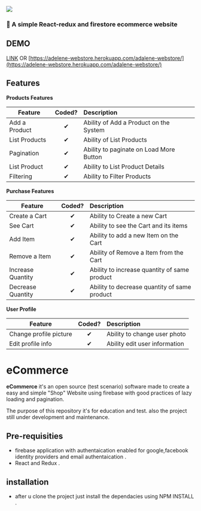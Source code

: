 ![](http://imgur.com/t3teAxi.png)
### :handbag: A simple React-redux and firestore ecommerce website

## DEMO 

[LINK](https://mohamdhaji.github.io/adalene-webstore/)
OR
[https://adelene-webstore.herokuapp.com/adalene-webstore/](https://adelene-webstore.herokuapp.com/adalene-webstore/)

## Features

<b>Products Features</b>

| Feature  |  Coded?       | Description  |
|----------|:-------------:|:-------------|
| Add a Product | &#10004; | Ability of Add a Product on the System |
| List Products | &#10004; | Ability of List Products |
| Pagination | &#10004; | Ability to paginate on Load More Button  |
| List Product | &#10004; | Ability to List Product Details |
| Filtering | &#10004; | Ability to Filter Products |


<b>Purchase Features</b>

| Feature  |  Coded?       | Description  |
|----------|:-------------:|:-------------|
| Create a Cart | &#10004; | Ability to Create a new Cart |
| See Cart | &#10004; | Ability to see the Cart and its items |
| Add Item | &#10004; | Ability to add a new Item on the Cart |
| Remove a Item | &#10004; | Ability of Remove a Item from the Cart |
| Increase Quantity | &#10004; | Ability to increase quantity of same product |
| Decrease Quantity | &#10004; | Ability to decrease quantity of same product |


<b>User Profile</b>

| Feature  |  Coded?       | Description  |
|----------|:-------------:|:-------------|
| Change profile picture | &#10004; | Ability to change user photo |
| Edit profile info | &#10004; | Ability edit user information |


# eCommerce

**eCommerce** it's an open source (test scenario) software made to create a easy and simple "Shop" Website using firebase with good practices of lazy loading and pagination.

The purpose of this repository it's for education and test. also the project still under development and maintenance.

## Pre-requisities
* firebase application with authentaication enabled for google,facebook identity providers and email authentaication .
* React and Redux .

## installation 
* after u clone the project just install the dependacies using NPM INSTALL .
